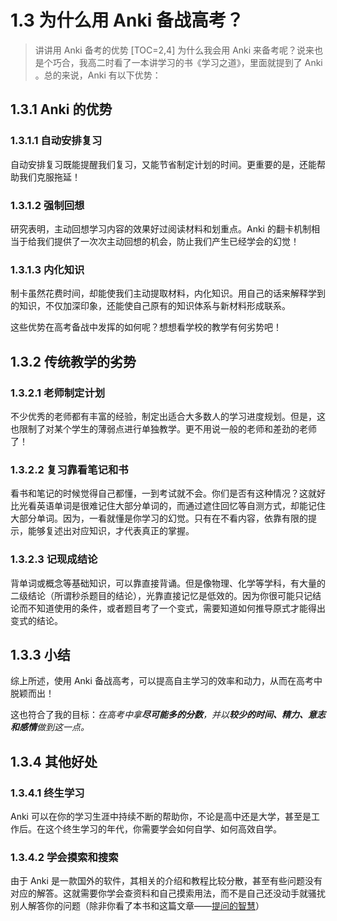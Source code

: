 # 1.3 为什么用 Anki 备战高考？
> 讲讲用 Anki 备考的优势
[TOC=2,4]
为什么我会用 Anki 来备考呢？说来也是个巧合，我高二时看了一本讲学习的书《学习之道》，里面就提到了 Anki 。总的来说，Anki 有以下优势：

## 1.3.1 Anki 的优势

### 1.3.1.1 自动安排复习

自动安排复习既能提醒我们复习，又能节省制定计划的时间。更重要的是，还能帮助我们克服拖延！

### 1.3.1.2 强制回想

研究表明，主动回想学习内容的效果好过阅读材料和划重点。Anki 的翻卡机制相当于给我们提供了一次次主动回想的机会，防止我们产生已经学会的幻觉！

### 1.3.1.3 内化知识

制卡虽然花费时间，却能使我们主动提取材料，内化知识。用自己的话来解释学到的知识，不仅加深印象，还能使自己原有的知识体系与新材料形成联系。

这些优势在高考备战中发挥的如何呢？想想看学校的教学有何劣势吧！

## 1.3.2 传统教学的劣势

### 1.3.2.1 老师制定计划

不少优秀的老师都有丰富的经验，制定出适合大多数人的学习进度规划。但是，这也限制了对某个学生的薄弱点进行单独教学。更不用说一般的老师和差劲的老师了！

### 1.3.2.2 复习靠看笔记和书

看书和笔记的时候觉得自己都懂，一到考试就不会。你们是否有这种情况？这就好比光看英语单词是很难记住大部分单词的，而通过遮住回忆等自测方式，却能记住大部分单词。因为，一看就懂是你学习的幻觉。只有在不看内容，依靠有限的提示，能够复述出对应知识，才代表真正的掌握。

### 1.3.2.3 记现成结论

背单词或概念等基础知识，可以靠直接背诵。但是像物理、化学等学科，有大量的二级结论（所谓秒杀题目的结论），光靠直接记忆是低效的。因为你很可能只记结论而不知道使用的条件，或者题目考了一个变式，需要知道如何推导原式才能得出变式的结论。

## 1.3.3 小结

综上所述，使用 Anki 备战高考，可以提高自主学习的效率和动力，从而在高考中脱颖而出！

这也符合了我的目标：_在高考中拿**尽可能多的分数**，并以**较少的时间、精力、意志和感情**做到这一点。_

## 1.3.4 其他好处

### 1.3.4.1 终生学习

Anki 可以在你的学习生涯中持续不断的帮助你，不论是高中还是大学，甚至是工作后。在这个终生学习的年代，你需要学会如何自学、如何高效自学。

### 1.3.4.2 学会摸索和搜索

由于 Anki 是一款国外的软件，其相关的介绍和教程比较分散，甚至有些问题没有对应的解答。这就需要你学会查资料和自己摸索用法，而不是自己还没动手就骚扰别人解答你的问题（除非你看了本书和这篇文章——[提问的智慧](https://github.com/tvvocold/How-To-Ask-Questions-The-Smart-Way)）



